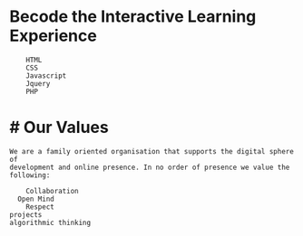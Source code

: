 # Becode the Interactive Learning Experience 

	 	HTML
	 	CSS
	 	Javascript
	 	Jquery
	 	PHP

# #  Our Values
	
	We are a family oriented organisation that supports the digital sphere of
	development and online presence. In no order of presence we value the following:
      
		Collaboration
	  Open Mind
		Respect
    projects
    algorithmic thinking
    
